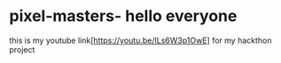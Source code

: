 # pixel-masters- hello everyone 
this is my youtube link[https://youtu.be/ILs6W3p1OwE]
for my hackthon project
